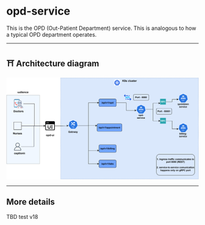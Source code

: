 # opd-service

This is the OPD (Out-Patient Department) service. This is analogous to how a typical OPD department operates.

---

## ⛩️ Architecture diagram
![opd-service-diagram](../../docs/opd-service-diagram.svg)

---

## More details

TBD test v18
